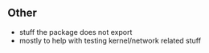 ## Other 
- stuff the package does not export
- mostly to help with testing kernel/network related stuff